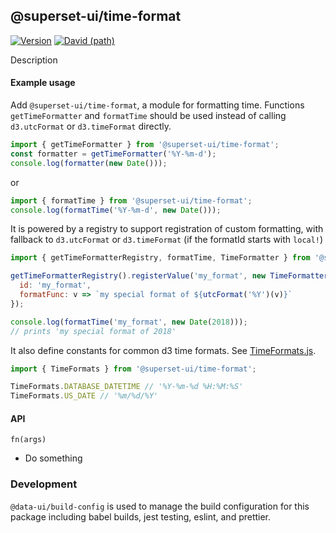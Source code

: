 ## @superset-ui/time-format

[![Version](https://img.shields.io/npm/v/@superset-ui/time-format.svg?style=flat)](https://img.shields.io/npm/v/@superset-ui/time-format.svg?style=flat)
[![David (path)](https://img.shields.io/david/apache-superset/superset-ui.svg?path=packages%2Fsuperset-ui-time-format&style=flat-square)](https://david-dm.org/apache-superset/superset-ui?path=packages/superset-ui-time-format)

Description

#### Example usage

Add `@superset-ui/time-format`, a module for formatting time. Functions `getTimeFormatter` and `formatTime` should be used instead of calling `d3.utcFormat` or `d3.timeFormat`  directly.

```js
import { getTimeFormatter } from '@superset-ui/time-format';
const formatter = getTimeFormatter('%Y-%m-d');
console.log(formatter(new Date()));
```

or

```js
import { formatTime } from '@superset-ui/time-format';
console.log(formatTime('%Y-%m-d', new Date()));
```

It is powered by a registry to support registration of custom formatting, with fallback to `d3.utcFormat` or `d3.timeFormat` (if the formatId starts with `local!`)

```js
import { getTimeFormatterRegistry, formatTime, TimeFormatter } from '@superset-ui/time-format';

getTimeFormatterRegistry().registerValue('my_format', new TimeFormatter({
  id: 'my_format',
  formatFunc: v => `my special format of ${utcFormat('%Y')(v)}`
});

console.log(formatTime('my_format', new Date(2018)));
// prints 'my special format of 2018'
```

It also define constants for common d3 time formats. See [TimeFormats.js](https://github.com/apache-superset/superset-ui/blob/master/packages/superset-ui-time-format/src/TimeFormats.js).

```js
import { TimeFormats } from '@superset-ui/time-format';

TimeFormats.DATABASE_DATETIME // '%Y-%m-%d %H:%M:%S'
TimeFormats.US_DATE // '%m/%d/%Y'
```

#### API

`fn(args)`

- Do something

### Development

`@data-ui/build-config` is used to manage the build configuration for this package including babel
builds, jest testing, eslint, and prettier.
